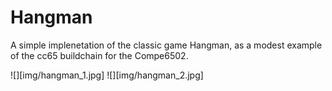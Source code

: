 # Hangman

A simple implenetation of the classic game Hangman, as a modest example of the cc65 buildchain for the Compe6502.

![][img/hangman_1.jpg]
![][img/hangman_2.jpg]
